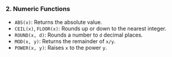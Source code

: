 ## 

### **2. Numeric Functions**  
- `ABS(x)`: Returns the absolute value.  
- `CEIL(x)`, `FLOOR(x)`: Rounds up or down to the nearest integer.  
- `ROUND(x, d)`: Rounds a number to `d` decimal places.  
- `MOD(x, y)`: Returns the remainder of `x/y`.  
- `POWER(x, y)`: Raises `x` to the power `y`.  
